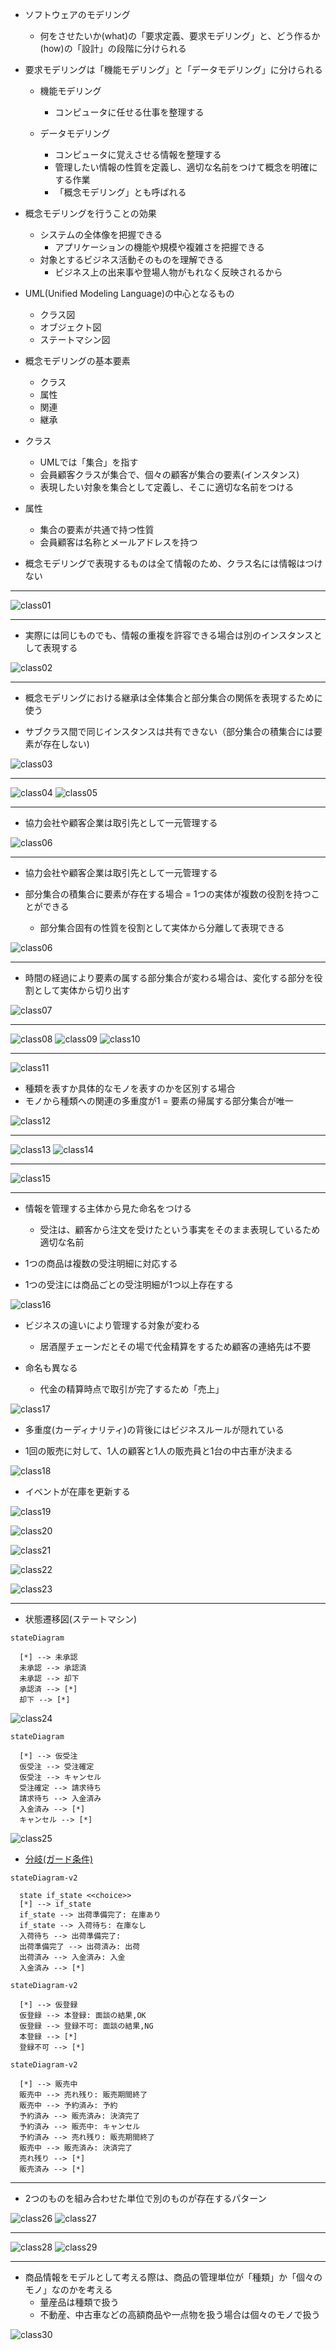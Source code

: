 
- ソフトウェアのモデリング
    - 何をさせたいか(what)の「要求定義、要求モデリング」と、どう作るか(how)の「設計」の段階に分けられる

- 要求モデリングは「機能モデリング」と「データモデリング」に分けられる
    - 機能モデリング
        - コンピュータに任せる仕事を整理する

    - データモデリング
        - コンピュータに覚えさせる情報を整理する
        - 管理したい情報の性質を定義し、適切な名前をつけて概念を明確にする作業
        - 「概念モデリング」とも呼ばれる

- 概念モデリングを行うことの効果
    - システムの全体像を把握できる
        - アプリケーションの機能や規模や複雑さを把握できる
    - 対象とするビジネス活動そのものを理解できる
        - ビジネス上の出来事や登場人物がもれなく反映されるから

- UML(Unified Modeling Language)の中心となるもの
    - クラス図
    - オブジェクト図
    - ステートマシン図

- 概念モデリングの基本要素
    - クラス
    - 属性
    - 関連
    - 継承

- クラス
    - UMLでは「集合」を指す
    - 会員顧客クラスが集合で、個々の顧客が集合の要素(インスタンス)
    - 表現したい対象を集合として定義し、そこに適切な名前をつける

- 属性
    - 集合の要素が共通で持つ性質
    - 会員顧客は名称とメールアドレスを持つ

- 概念モデリングで表現するものは全て情報のため、クラス名には情報はつけない

---
![class01](./assets/image/class01.png)

---

- 実際には同じものでも、情報の重複を許容できる場合は別のインスタンスとして表現する

![class02](./assets/image/class02.png)

---

- 概念モデリングにおける継承は全体集合と部分集合の関係を表現するために使う

- サブクラス間で同じインスタンスは共有できない（部分集合の積集合には要素が存在しない)

![class03](./assets/image/class03.png)

---

![class04](./assets/image/class04.png)
![class05](./assets/image/class05.png)


---
- 協力会社や顧客企業は取引先として一元管理する

![class06](./assets/image/class06.png)

---
- 協力会社や顧客企業は取引先として一元管理する

- 部分集合の積集合に要素が存在する場合 = 1つの実体が複数の役割を持つことができる
    - 部分集合固有の性質を役割として実体から分離して表現できる

![class06](./assets/image/class06.png)

---
- 時間の経過により要素の属する部分集合が変わる場合は、変化する部分を役割として実体から切り出す

![class07](./assets/image/class07.png)


---
![class08](./assets/image/class08.png)
![class09](./assets/image/class09.png)
![class10](./assets/image/class10.png)

---
![class11](./assets/image/class11.png)

- 種類を表すか具体的なモノを表すのかを区別する場合
- モノから種類への関連の多重度が1 = 要素の帰属する部分集合が唯一

![class12](./assets/image/class12.png)

---

![class13](./assets/image/class13.png)
![class14](./assets/image/class14.png)

---

![class15](./assets/image/class15.png)

---
- 情報を管理する主体から見た命名をつける
    - 受注は、顧客から注文を受けたという事実をそのまま表現しているため適切な名前

- 1つの商品は複数の受注明細に対応する
- 1つの受注には商品ごとの受注明細が1つ以上存在する

![class16](./assets/image/class16.png)

- ビジネスの違いにより管理する対象が変わる
    - 居酒屋チェーンだとその場で代金精算をするため顧客の連絡先は不要

- 命名も異なる
    - 代金の精算時点で取引が完了するため「売上」

![class17](./assets/image/class17.png)

- 多重度(カーディナリティ)の背後にはビジネスルールが隠れている

- 1回の販売に対して、1人の顧客と1人の販売員と1台の中古車が決まる

![class18](./assets/image/class18.png)

- イベントが在庫を更新する

![class19](./assets/image/class19.png)

![class20](./assets/image/class20.png)

![class21](./assets/image/class21.png)

![class22](./assets/image/class22.png)

![class23](./assets/image/class23.png)

---

- 状態遷移図(ステートマシン)

```mermaid
stateDiagram

  [*] --> 未承認 
  未承認 --> 承認済
  未承認 --> 却下
  承認済 --> [*]
  却下 --> [*]
```

![class24](./assets/image/class24.png)


```mermaid
stateDiagram

  [*] --> 仮受注
  仮受注 --> 受注確定
  仮受注 --> キャンセル
  受注確定 --> 請求待ち
  請求待ち --> 入金済み
  入金済み --> [*]
  キャンセル --> [*]
```

![class25](./assets/image/class25.png)

- [分岐(ガード条件)](https://mermaid-js.github.io/mermaid/#/stateDiagram?id=choice)

```mermaid
stateDiagram-v2

  state if_state <<choice>>
  [*] --> if_state
  if_state --> 出荷準備完了: 在庫あり
  if_state --> 入荷待ち: 在庫なし
  入荷待ち --> 出荷準備完了: 
  出荷準備完了 --> 出荷済み: 出荷
  出荷済み --> 入金済み: 入金
  入金済み --> [*]
```

```mermaid
stateDiagram-v2

  [*] --> 仮登録
  仮登録 --> 本登録: 面談の結果,OK
  仮登録 --> 登録不可: 面談の結果,NG
  本登録 --> [*]
  登録不可 --> [*]
```

```mermaid
stateDiagram-v2

  [*] --> 販売中
  販売中 --> 売れ残り: 販売期間終了
  販売中 --> 予約済み: 予約
  予約済み --> 販売済み: 決済完了
  予約済み --> 販売中: キャンセル
  予約済み --> 売れ残り: 販売期間終了
  販売中 --> 販売済み: 決済完了
  売れ残り --> [*]
  販売済み --> [*]
```

---
- 2つのものを組み合わせた単位で別のものが存在するパターン

![class26](./assets/image/class26.png)
![class27](./assets/image/class27.png)


---
![class28](./assets/image/class28.png)
![class29](./assets/image/class29.png)

---

- 商品情報をモデルとして考える際は、商品の管理単位が「種類」か「個々のモノ」なのかを考える
    - 量産品は種類で扱う
    - 不動産、中古車などの高額商品や一点物を扱う場合は個々のモノで扱う

![class30](./assets/image/class30.png)

